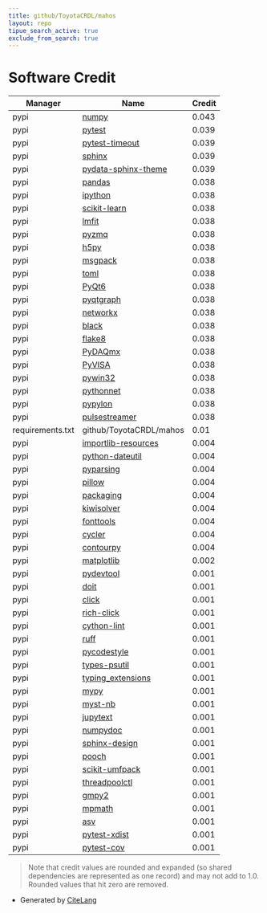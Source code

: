```yaml
---
title: github/ToyotaCRDL/mahos
layout: repo
tipue_search_active: true
exclude_from_search: true
---
```

# Software Credit

|Manager|Name|Credit|
|-------|----|------|
|pypi|[numpy](https://numpy.org)|0.043|
|pypi|[pytest](https://pypi.org/project/pytest)|0.039|
|pypi|[pytest-timeout](https://pypi.org/project/pytest-timeout)|0.039|
|pypi|[sphinx](https://pypi.org/project/sphinx)|0.039|
|pypi|[pydata-sphinx-theme](https://pypi.org/project/pydata-sphinx-theme)|0.039|
|pypi|[pandas](https://pandas.pydata.org)|0.038|
|pypi|[ipython](https://pypi.org/project/ipython)|0.038|
|pypi|[scikit-learn](https://pypi.org/project/scikit-learn)|0.038|
|pypi|[lmfit](https://pypi.org/project/lmfit)|0.038|
|pypi|[pyzmq](https://pypi.org/project/pyzmq)|0.038|
|pypi|[h5py](https://pypi.org/project/h5py)|0.038|
|pypi|[msgpack](https://pypi.org/project/msgpack)|0.038|
|pypi|[toml](https://pypi.org/project/toml)|0.038|
|pypi|[PyQt6](https://pypi.org/project/PyQt6)|0.038|
|pypi|[pyqtgraph](https://pypi.org/project/pyqtgraph)|0.038|
|pypi|[networkx](https://pypi.org/project/networkx)|0.038|
|pypi|[black](https://pypi.org/project/black)|0.038|
|pypi|[flake8](https://pypi.org/project/flake8)|0.038|
|pypi|[PyDAQmx](https://pypi.org/project/PyDAQmx)|0.038|
|pypi|[PyVISA](https://pypi.org/project/PyVISA)|0.038|
|pypi|[pywin32](https://pypi.org/project/pywin32)|0.038|
|pypi|[pythonnet](https://pypi.org/project/pythonnet)|0.038|
|pypi|[pypylon](https://pypi.org/project/pypylon)|0.038|
|pypi|[pulsestreamer](https://pypi.org/project/pulsestreamer)|0.038|
|requirements.txt|github/ToyotaCRDL/mahos|0.01|
|pypi|[importlib-resources](https://pypi.org/project/importlib-resources)|0.004|
|pypi|[python-dateutil](https://pypi.org/project/python-dateutil)|0.004|
|pypi|[pyparsing](https://pypi.org/project/pyparsing)|0.004|
|pypi|[pillow](https://pypi.org/project/pillow)|0.004|
|pypi|[packaging](https://pypi.org/project/packaging)|0.004|
|pypi|[kiwisolver](https://pypi.org/project/kiwisolver)|0.004|
|pypi|[fonttools](https://pypi.org/project/fonttools)|0.004|
|pypi|[cycler](https://pypi.org/project/cycler)|0.004|
|pypi|[contourpy](https://pypi.org/project/contourpy)|0.004|
|pypi|[matplotlib](https://matplotlib.org)|0.002|
|pypi|[pydevtool](https://pypi.org/project/pydevtool)|0.001|
|pypi|[doit](https://pypi.org/project/doit)|0.001|
|pypi|[click](https://pypi.org/project/click)|0.001|
|pypi|[rich-click](https://pypi.org/project/rich-click)|0.001|
|pypi|[cython-lint](https://pypi.org/project/cython-lint)|0.001|
|pypi|[ruff](https://pypi.org/project/ruff)|0.001|
|pypi|[pycodestyle](https://pypi.org/project/pycodestyle)|0.001|
|pypi|[types-psutil](https://pypi.org/project/types-psutil)|0.001|
|pypi|[typing_extensions](https://pypi.org/project/typing_extensions)|0.001|
|pypi|[mypy](https://pypi.org/project/mypy)|0.001|
|pypi|[myst-nb](https://pypi.org/project/myst-nb)|0.001|
|pypi|[jupytext](https://pypi.org/project/jupytext)|0.001|
|pypi|[numpydoc](https://pypi.org/project/numpydoc)|0.001|
|pypi|[sphinx-design](https://pypi.org/project/sphinx-design)|0.001|
|pypi|[pooch](https://pypi.org/project/pooch)|0.001|
|pypi|[scikit-umfpack](https://pypi.org/project/scikit-umfpack)|0.001|
|pypi|[threadpoolctl](https://pypi.org/project/threadpoolctl)|0.001|
|pypi|[gmpy2](https://pypi.org/project/gmpy2)|0.001|
|pypi|[mpmath](https://pypi.org/project/mpmath)|0.001|
|pypi|[asv](https://pypi.org/project/asv)|0.001|
|pypi|[pytest-xdist](https://pypi.org/project/pytest-xdist)|0.001|
|pypi|[pytest-cov](https://pypi.org/project/pytest-cov)|0.001|


> Note that credit values are rounded and expanded (so shared dependencies are represented as one record) and may not add to 1.0. Rounded values that hit zero are removed.


- Generated by [CiteLang](https://github.com/vsoch/citelang)
